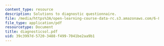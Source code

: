 ```yaml
---
content_type: resource
description: Solutions to diagnostic questionnaire.
file: /media/https%3A/open-learning-course-data-rc.s3.amazonaws.com/6-844-computability-theory-of-and-with-scheme-spring-2003/39c3997d57203488f4997041be2aa9b1_diagnosticsol.pdf
file_type: application/pdf
resourcetype: Document
title: diagnosticsol.pdf
uid: 39c3997d-5720-3488-f499-7041be2aa9b1
---
```

